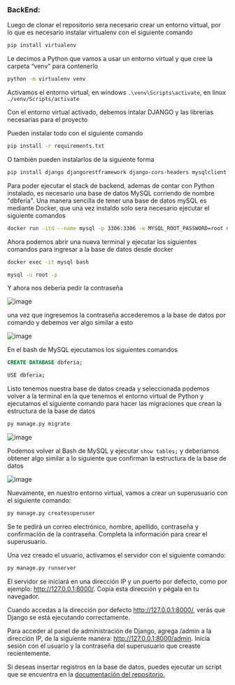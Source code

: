 ### BackEnd:

Luego de clonar el repositorio sera necesario crear un entorno virtual, por lo que es necesario instalar virtualenv con el siguiente comando

```sh
pip install virtualenv

```

Le decimos a Python que vamos a usar un entorno virtual y que cree la carpeta “venv“ para contenerlo

```sh
python -m virtualenv venv

```

Activamos el entorno virtual, en windows `.\venv\Scripts\activate`, en linux `./venv/Scripts/activate`

Con el entorno virtual activado, debemos intalar DJANGO y las librerias necesarias para el proyecto

Pueden instalar todo con el siguiente comando

```sh
pip install -r requirements.txt

```

O también pueden instalarlos de la siguiente forma

```sh
pip install django djangorestframework django-cors-headers mysqlclient pillow django-rest-passwordreset django-allauth python-decouple

```

Para poder ejecutar el stack de backend, ademas de contar con Python instalado, es necesario una base de datos MySQL corriendo de nombre "dbferia". Una manera sencilla de tener una base de datos mySQL es mediante Docker, que una vez instaldo solo sera necesario ejecutar el siguiente comandos

```sh
docker run -itd --name mysql -p 3306:3306 -e MYSQL_ROOT_PASSWORD=root mysql

```

Ahora podemos abrir una nueva terminal y ejecutar los siguientes comandos para ingresar a la base de datos desde docker

```sh
docker exec -it mysql bash

```

```sh
mysql -u root -p 

```

Y ahora nos deberia pedir la contraseña

![image](https://user-images.githubusercontent.com/85143329/234152149-9a2936c8-60d0-4cdf-8436-f37915052e4c.png)

una vez que ingresemos la contraseña accederemos a la base de datos por comando y debemos ver algo similar a esto

![image](https://user-images.githubusercontent.com/85143329/234152449-479781cf-98ca-4f7b-b9ca-abb8be681020.png)

En el bash de MySQL ejecutamos los siguientes comandos

```sql
CREATE DATABASE dbferia;

```

```sh
USE dbferia;

```

Listo tenemos nuestra base de datos creada y seleccionada podemos volver a la terminal en la que tenemos el entorno virtual de Python y ejecutamos el siguiente comando para hacer las migraciones que crean la estructura de la base de datos

```sh
py manage.py migrate

```

![image](https://user-images.githubusercontent.com/85143329/234153185-17f9d91d-dc76-4646-a7af-70005fa67b79.png)

Podemos volver al Bash de MySQL y ejecutar `show tables;` y deberiamos obtener algo similar a lo siguiente que confirman la estructura de la base de datos

![image](https://user-images.githubusercontent.com/85143329/234153380-fbe92bc0-6d77-43dd-a3d7-ebaf7e6cddf6.png)

Nuevamente, en nuestro entorno virtual, vamos a crear un superusuario con el siguiente comando:

```sh
py manage.py createsuperuser
```

Se te pedirá un correo electrónico, nombre, apellido, contraseña y confirmación de la contraseña. Completa la información para crear el superusuario.

Una vez creado el usuario, activamos el servidor con el siguiente comando:
```sh
py manage.py runserver
```

El servidor se iniciará en una dirección IP y un puerto por defecto, como por ejemplo: http://127.0.0.1:8000/. Copia esta dirección y pégala en tu navegador.

Cuando accedas a la dirección por defecto http://127.0.0.1:8000/, verás que Django se está ejecutando correctamente.

Para acceder al panel de administración de Django, agrega /admin a la dirección IP, de la siguiente manera: http://127.0.0.1:8000/admin. Inicia sesión con el usuario y la contraseña del superusuario que creaste recientemente.

Si deseas insertar registros en la base de datos, puedes ejecutar un script que se encuentra en la [documentación del repositorio.](https://github.com/soleforna/integrador_ISP2/blob/main/Document/09%20-%20Script%20-%20Registros.sql) 



